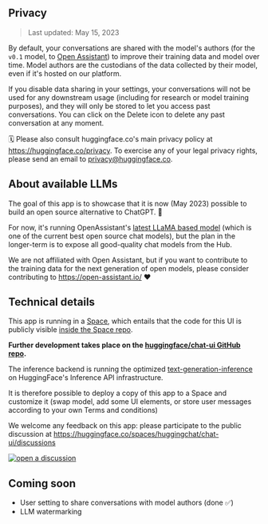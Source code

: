 ## Privacy

> Last updated: May 15, 2023

By default, your conversations are shared with the model's authors (for the `v0.1` model, to <a target="_blank" href="https://open-assistant.io/dashboard">Open Assistant</a>) to improve their training data and model over time. Model authors are the custodians of the data collected by their model, even if it's hosted on our platform.

If you disable data sharing in your settings, your conversations will not be used for any downstream usage (including for research or model training purposes), and they will only be stored to let you access past conversations. You can click on the Delete icon to delete any past conversation at any moment.

🗓 Please also consult huggingface.co's main privacy policy at https://huggingface.co/privacy. To exercise any of your legal privacy rights, please send an email to privacy@huggingface.co.

## About available LLMs

The goal of this app is to showcase that it is now (May 2023) possible to build an open source alternative to ChatGPT. 💪

For now, it's running OpenAssistant's [latest LLaMA based model](https://huggingface.co/OpenAssistant/oasst-sft-6-llama-30b-xor) (which is one of the current best open source chat models), but the plan in the longer-term is to expose all good-quality chat models from the Hub.

We are not affiliated with Open Assistant, but if you want to contribute to the training data for the next generation of open models, please consider contributing to https://open-assistant.io/ ❤️

## Technical details

This app is running in a [Space](https://huggingface.co/docs/hub/spaces-overview), which entails that the code for this UI is publicly visible [inside the Space repo](https://huggingface.co/spaces/huggingchat/chat-ui/tree/main).

**Further development takes place on the [huggingface/chat-ui GitHub repo](https://github.com/huggingface/chat-ui).**

The inference backend is running the optimized [text-generation-inference](https://github.com/huggingface/text-generation-inference) on HuggingFace's Inference API infrastructure.

It is therefore possible to deploy a copy of this app to a Space and customize it (swap model, add some UI elements, or store user messages according to your own Terms and conditions)

We welcome any feedback on this app: please participate to the public discussion at https://huggingface.co/spaces/huggingchat/chat-ui/discussions

<a target="_blank" href="https://huggingface.co/spaces/huggingchat/chat-ui/discussions"><img src="https://huggingface.co/datasets/huggingface/badges/raw/main/open-a-discussion-xl.svg" title="open a discussion"></a>

## Coming soon

- User setting to share conversations with model authors (done ✅)
- LLM watermarking
